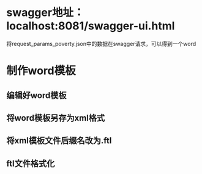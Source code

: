 # swagger地址：localhost:8081/swagger-ui.html
将request_params_poverty.json中的数据在swagger请求，可以得到一个word
# 制作word模板
## 编辑好word模板
## 将word模板另存为xml格式
## 将xml模板文件后缀名改为.ftl
## ftl文件格式化

